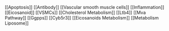 [[Apoptosis]]
[[Antibody]]
[[Vascular smooth muscle cells]]
[[Inflammation]]
[[Eicosanoid]]
[[VSMCs]]
[[Cholesterol Metabolism]]
[[Ltb4]]
[[Mva Pathway]]
[[Ggpps]]
[[Cyb5r3]]
[[Eicosanoids Metabolism]]
[[Metabolism Liposome]]
